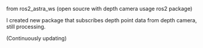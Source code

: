 from ros2_astra_ws (open soucre with depth camera usage ros2 package)

I created new package that subscribes depth point data from depth camera, still processing.

(Continuously updating)
